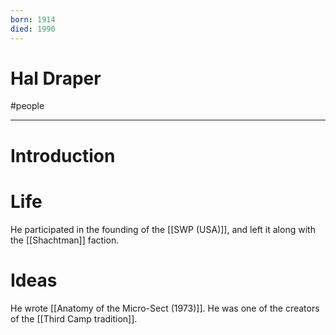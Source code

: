 ```yaml
---
born: 1914
died: 1990
---
```

# Hal Draper
#people 

---
# Introduction


# Life
He participated in the founding of the [[SWP (USA)]], and left it along with the [[Shachtman]] faction. 

# Ideas
He wrote [[Anatomy of the Micro-Sect (1973)]]. He was one of the creators of the [[Third Camp tradition]]. 